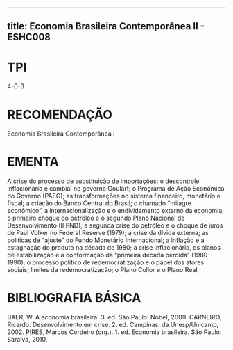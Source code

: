 
---
title: Economia Brasileira Contemporânea II - ESHC008 
---

# TPI

4-0-3

# RECOMENDAÇÃO

Economia Brasileira Contemporânea I

# EMENTA

A crise do processo de substituição de importações; o descontrole inflacionário e cambial no governo Goulart; o Programa de Ação Econômica do Governo (PAEG); as transformações no sistema financeiro, monetário e fiscal; a criação do Banco Central do Brasil; o chamado “milagre econômico”, a internacionalização e o endividamento externo da economia; o primeiro choque do petróleo e o segundo Plano Nacional de Desenvolvimento (II PND); a segunda crise do petróleo e o choque de juros de Paul Volker no Federal Reserve (1979); a crise da dívida externa; as políticas de “ajuste” do Fundo Monetário Internacional; a inflação e a estagnação do produto na década de 1980; a crise inflacionária, os planos de estabilização e a conformação da “primeira década perdida” (1980-1990); o processo político de redemocratização e o papel dos atores sociais; limites da redemocratização; o Plano Collor e o Plano Real.

# BIBLIOGRAFIA BÁSICA

BAER, W. A economia brasileira. 3. ed. São Paulo: Nobel, 2009. 
CARNEIRO, Ricardo. Desenvolvimento em crise. 2. ed. Campinas: da Unesp/Unicamp, 2002. 
PIRES, Marcos Cordeiro (org.). 1. ed. Economia brasileira. São Paulo: Saraiva, 2010.
        